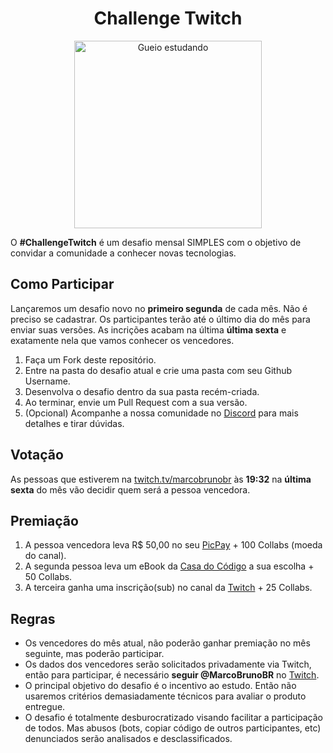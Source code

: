 <h1 align="center">Challenge Twitch</h1>

<div style="text-align: center;">
  <img src="https://i.imgur.com/Z4UqV1g.png" alt="Gueio estudando" width="300">
</div>

O **#ChallengeTwitch** é um desafio mensal SIMPLES com o objetivo de convidar a comunidade a conhecer novas tecnologias.

## Como Participar

Lançaremos um desafio novo no **primeiro segunda** de cada mês.
Não é preciso se cadastrar. Os participantes terão até o último dia do mês para enviar suas versões.
As incrições acabam na última **última sexta** e exatamente nela que vamos conhecer os vencedores.

1. Faça um Fork deste repositório.
2. Entre na pasta do desafio atual e crie uma pasta com seu Github Username.
3. Desenvolva o desafio dentro da sua pasta recém-criada.
4. Ao terminar, envie um Pull Request com a sua versão.
5. (Opcional) Acompanhe a nossa comunidade no [Discord](https://discord.gg/YeeEAYj) para mais detalhes e tirar dúvidas.

## Votação

As pessoas que estiverem na [twitch.tv/marcobrunobr](https://twitch.tv/marcobrunobr) às **19:32** na **última sexta** do mês vão decidir quem será a pessoa vencedora.

## Premiação

1. A pessoa vencedora leva R\$ 50,00 no seu [PicPay](https://www.picpay.com/site) + 100 Collabs (moeda do canal).
2. A segunda pessoa leva um eBook da [Casa do Código](https://www.casadocodigo.com.br/) a sua escolha + 50 Collabs.
3. A terceira ganha uma inscrição(sub) no canal da [Twitch](https://www.twitch.tv/marcobrunobr) + 25 Collabs.

## Regras

- Os vencedores do mês atual, não poderão ganhar premiação no mês seguinte, mas poderão participar.
- Os dados dos vencedores serão solicitados privadamente via Twitch, então para participar, é necessário **seguir @MarcoBrunoBR** no [Twitch](https://www.twitch.tv/marcobrunobr).
- O principal objetivo do desafio é o incentivo ao estudo. Então não usaremos critérios demasiadamente técnicos para avaliar o produto entregue.
- O desafio é totalmente desburocratizado visando facilitar a participação de todos. Mas abusos (bots, copiar código de outros participantes, etc) denunciados serão analisados e desclassificados.
